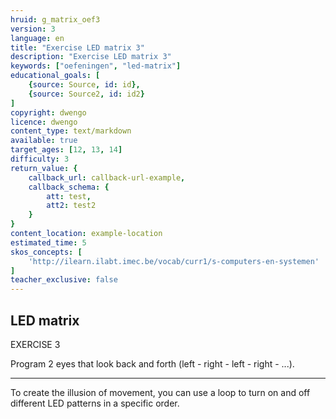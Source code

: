 ```yaml
---
hruid: g_matrix_oef3
version: 3
language: en
title: "Exercise LED matrix 3"
description: "Exercise LED matrix 3"
keywords: ["oefeningen", "led-matrix"]
educational_goals: [
    {source: Source, id: id}, 
    {source: Source2, id: id2}
]
copyright: dwengo
licence: dwengo
content_type: text/markdown
available: true
target_ages: [12, 13, 14]
difficulty: 3
return_value: {
    callback_url: callback-url-example,
    callback_schema: {
        att: test,
        att2: test2
    }
}
content_location: example-location
estimated_time: 5
skos_concepts: [
    'http://ilearn.ilabt.imec.be/vocab/curr1/s-computers-en-systemen'
]
teacher_exclusive: false
---
```

## LED matrix

EXERCISE 3

Program 2 eyes that look back and forth (left - right - left - right - ...).

***

<div class="alert alert-box alert-success">
To create the illusion of movement, you can use a loop to turn on and off different LED patterns in a specific order.
</div>